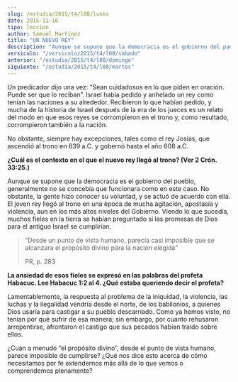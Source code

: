 ```yaml
---
slug: /estudia/2015/t4/l08/lunes
date: 2015-11-16
tipo: leccion
author: Samuel Martínez
title: "UN NUEVO REY"
description: "Aunque se supone que la democracia es el gobierno del pueblo, generalmente no  se concebía que funcionara como en este caso. No obstante, la gente hizo  conocer su voluntad, y se actuó de acuerdo con ella. El joven rey llegó al  trono en una época de mucha agitación, apostasía..."
versiculo: "/versiculo/2015/t4/l08/sabado"
anterior: "/estudia/2015/t4/l08/domingo"
siguiente: "/estudia/2015/t4/l08/martes"
---
```


Un predicador dijo una vez: “Sean cuidadosos en lo que piden en oración. Puede ser que lo reciban”. Israel había pedido y anhelado un rey como tenían las naciones a su alrededor. Recibieron lo que habían pedido, y mucha de la historia de Israel después de la era de los jueces es un relato del modo en que esos reyes se corrompieron en el trono y, como resultado, corrompieron también a la nación.

No obstante, siempre hay excepciones, tales como el rey Josías, que ascendió al trono en 639 a.C. y gobernó hasta el año 608 a.C.

**¿Cuál es el contexto en el que el nuevo rey llegó al trono? (Ver 2 Crón. 33:25.)**

Aunque se supone que la democracia es el gobierno del pueblo, generalmente no se concebía que funcionara como en este caso. No obstante, la gente hizo conocer su voluntad, y se actuó de acuerdo con ella. El joven rey llegó al trono en una época de mucha agitación, apostasía y violencia, aun en los más altos niveles del Gobierno. Viendo lo que sucedía, muchos fieles en la tierra se habían preguntado si las promesas de Dios para el antiguo Israel se cumplirían.

> “Desde un punto de vista humano, parecía casi imposible que se alcanzara el propósito divino para la nación elegida”
>
> PR, p. 283

**La ansiedad de esos fieles se expresó en las palabras del profeta Habacuc. Lee Habacuc 1:2 al 4. ¿Qué estaba queriendo decir el profeta?**

Lamentablemente, la respuesta al problema de la iniquidad, la violencia, las luchas y la ilegalidad vendría desde el norte, de los babilonios, a quienes Dios usaría para castigar a su pueblo descarriado. Como ya hemos visto, no tenían por qué sufrir de esa manera; sin embargo, por cuanto rehusaron arrepentirse, afrontaron el castigo que sus pecados habían traído sobre ellos.

¿Cuán a menudo “el propósito divino”, desde el punto de vista humano, parece imposible de cumplirse? ¿Qué nos dice esto acerca de cómo necesitamos por fe extendernos más allá de lo que vemos o comprendemos plenamente?
